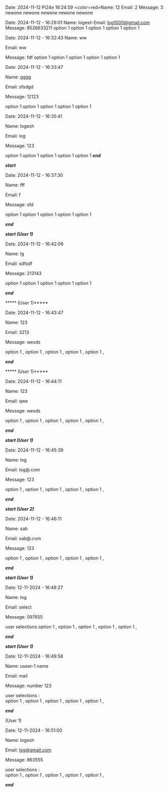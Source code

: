 

Date: 2024-11-12  Pi24e 16:24:59
<color=red>Name:</color> 12
     Email: 2
Message: 3
newone
newone
newone
newone
newone

Date: 2024-11-12   -  16:29:01
Name: logesh
     Email: log1000@gmail.com
Message: 8526633211
option 1
option 1
option 1
option 1
option 1

Date: 2024-11-12   -  16:32:43
Name: ww

  Email: ww

Message: fdf
option 1
option 1
option 1
option 1
option 1

Date: 2024-11-12   -  16:33:47

Name: gggg

  Email: sfsdgd

Message: 12123

option 1
option 1
option 1
option 1
option 1

Date: 2024-11-12   -  16:35:41

Name: logesh

  Email: log

Message: 123

option 1
option 1
option 1
option 1
option 1
 *****end*****

 *****start*****

Date: 2024-11-12   -  16:37:30

Name: fff

  Email: f

Message: sfd

option 1
option 1
option 1
option 1
option 1

 *****end*****

*****start (User 1)*****

Date: 2024-11-12   -  16:42:06

Name: lg

  Email: sdfsdf

Message: 213143

option 1
option 1
option 1
option 1
option 1

 *****end*****

***** (User 1)*****

Date: 2024-11-12   -  16:43:47

Name: 123

  Email: 3213

Message: wesds

option 1 ,
option 1 ,
option 1 ,
option 1 ,
option 1 ,

 *****end*****

***** (User 1)*****

Date: 2024-11-12   -  16:44:11

Name: 123

  Email: qwe

Message: wesds

option 1 ,
option 1 ,
option 1 ,
option 1 ,
option 1 ,

 *****end*****

*****start (User 1)*****

Date: 2024-11-12   -  16:45:39

Name: log

  Email: log@.com

Message: 123

option 1 ,
option 1 ,
option 1 ,
option 1 ,
option 1 ,

 *****end*****

*****start (User 2)*****

Date: 2024-11-12   -  16:46:11

Name: sab

  Email: sab@.com

Message: 123

option 1 ,
option 1 ,
option 1 ,
option 1 ,
option 1 ,

 *****end*****

*****start (User 1)*****

Date: 12-11-2024   -  16:48:27

Name: log

  Email: select

Message: 097655


 user selections
option 1 ,
option 1 ,
option 1 ,
option 1 ,
option 1 ,

 *****end*****

*****start (User 1)*****

Date: 12-11-2024   -  16:49:58

Name: useer-1 name

  Email: mail

Message: number 123


 user selections :    
option 1 ,
option 1 ,
option 1 ,
option 1 ,
option 1 ,

 *****end*****

 (User 1)

Date: 12-11-2024   -  16:51:00

Name: logesh

  Email: log@gmail.com

Message: 863555


 user selections :    
option 1 ,
option 1 ,
option 1 ,
option 1 ,
option 1 ,

 *****end*****
